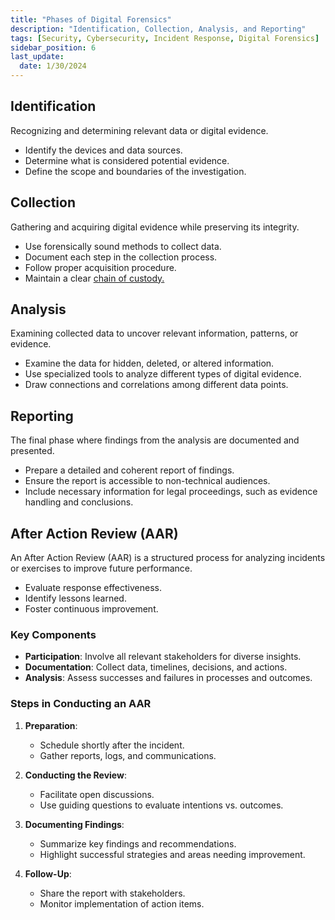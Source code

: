 ```yaml
---
title: "Phases of Digital Forensics"
description: "Identification, Collection, Analysis, and Reporting"
tags: [Security, Cybersecurity, Incident Response, Digital Forensics]
sidebar_position: 6
last_update:
  date: 1/30/2024
---
```



## Identification 

Recognizing and determining relevant data or digital evidence.

- Identify the devices and data sources.
- Determine what is considered potential evidence.
- Define the scope and boundaries of the investigation.

## Collection

Gathering and acquiring digital evidence while preserving its integrity.

- Use forensically sound methods to collect data.
- Document each step in the collection process.
- Follow proper acquisition procedure.
- Maintain a clear [chain of custody.](/docs/007-Cybersecurity/011-Digital-Forensics/010-Chain-of-Custody.md)

## Analysis 

Examining collected data to uncover relevant information, patterns, or evidence.

- Examine the data for hidden, deleted, or altered information.
- Use specialized tools to analyze different types of digital evidence.
- Draw connections and correlations among different data points.

## Reporting

The final phase where findings from the analysis are documented and presented.

- Prepare a detailed and coherent report of findings.
- Ensure the report is accessible to non-technical audiences.
- Include necessary information for legal proceedings, such as evidence handling and conclusions.

## After Action Review (AAR)

An After Action Review (AAR) is a structured process for analyzing incidents or exercises to improve future performance. 

- Evaluate response effectiveness.
- Identify lessons learned.
- Foster continuous improvement.

### Key Components

- **Participation**: Involve all relevant stakeholders for diverse insights.
- **Documentation**: Collect data, timelines, decisions, and actions.
- **Analysis**: Assess successes and failures in processes and outcomes.

### Steps in Conducting an AAR

1. **Preparation**: 
   - Schedule shortly after the incident.
   - Gather reports, logs, and communications.

2. **Conducting the Review**: 
   - Facilitate open discussions.
   - Use guiding questions to evaluate intentions vs. outcomes.

3. **Documenting Findings**: 
   - Summarize key findings and recommendations.
   - Highlight successful strategies and areas needing improvement.

4. **Follow-Up**: 
   - Share the report with stakeholders.
   - Monitor implementation of action items.
